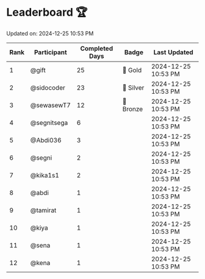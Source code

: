 # Leaderboard 🏆

Updated on: 2024-12-25 10:53 PM

| Rank | Participant       | Completed Days | Badge      | Last Updated         |
|------|-------------------|----------------|------------|----------------------|
| 1    | @gift             | 25             | 🏅 Gold     | 2024-12-25 10:53 PM |
| 2    | @sidocoder        | 23             | 🥈 Silver   | 2024-12-25 10:53 PM |
| 3    | @sewasewT7        | 12             | 🥉 Bronze   | 2024-12-25 10:53 PM |
| 4    | @segnitsega       | 6              |            | 2024-12-25 10:53 PM |
| 5    | @Abdi036          | 3              |            | 2024-12-25 10:53 PM |
| 6    | @segni            | 2              |            | 2024-12-25 10:53 PM |
| 7    | @kika1s1          | 2              |            | 2024-12-25 10:53 PM |
| 8    | @abdi             | 1              |            | 2024-12-25 10:53 PM |
| 9    | @tamirat          | 1              |            | 2024-12-25 10:53 PM |
| 10   | @kiya             | 1              |            | 2024-12-25 10:53 PM |
| 11   | @sena             | 1              |            | 2024-12-25 10:53 PM |
| 12   | @kena             | 1              |            | 2024-12-25 10:53 PM |
